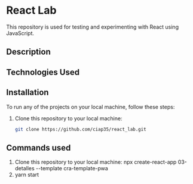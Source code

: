 # React Lab

This repository is used for testing and experimenting with React using JavaScript.

## Description


## Technologies Used

## Installation

To run any of the projects on your local machine, follow these steps:

1. Clone this repository to your local machine:

   ```bash
   git clone https://github.com/ciap35/react_lab.git

## Commands used
1. Clone this repository to your local machine:
   npx create-react-app 03-detalles --template cra-template-pwa
2. yarn start
